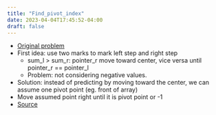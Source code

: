 ```yaml
---
title: "Find_pivot_index"
date: 2023-04-04T17:45:52-04:00
draft: false
---
```


- [Original problem](https://leetcode.com/problems/find-pivot-index/)
- First idea: use two marks to mark left step and right step
    - sum_l > sum_r: pointer_r move toward center, vice versa until pointer_r == pointer_l
    - Problem: not considering negative values.
- Solution: instead of predicting by moving toward the center, we can assume one pivot point (eg. front of array)
- Move assumed point right until it is pivot point or -1
- [Source](/static/cpp/find_pivot_index.cpp)


